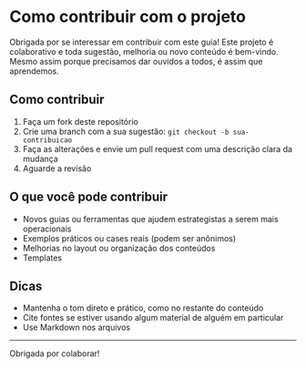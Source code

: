 # Como contribuir com o projeto

Obrigada por se interessar em contribuir com este guia! Este projeto é colaborativo e toda sugestão, melhoria ou novo conteúdo é bem-vindo. Mesmo assim porque precisamos dar ouvidos a todos, é assim que aprendemos.

## Como contribuir

1. Faça um fork deste repositório
2. Crie uma branch com a sua sugestão: `git checkout -b sua-contribuicao`
3. Faça as alterações e envie um pull request com uma descrição clara da mudança
4. Aguarde a revisão 

## O que você pode contribuir

- Novos guias ou ferramentas que ajudem estrategistas a serem mais operacionais
- Exemplos práticos ou cases reais (podem ser anônimos)
- Melhorias no layout ou organização dos conteúdos
- Templates

## Dicas

- Mantenha o tom direto e prático, como no restante do conteúdo
- Cite fontes se estiver usando algum material de alguém em particular
- Use Markdown nos arquivos 

---

Obrigada por colaborar! 


